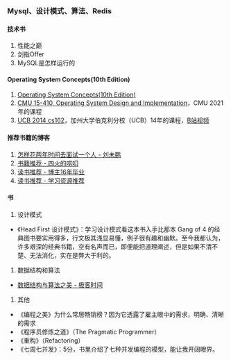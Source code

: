 ### Mysql、设计模式、算法、Redis

#### 技术书
1. 性能之巅
1. 剑指Offer
1. MySQL是怎样运行的

#### Operating System Concepts(10th Edition)
1. [Operating System Concepts(10th Edition)](https://www.amazon.com/Operating-System-Concepts-Abraham-Silberschatz/dp/1119800366)
1. [CMU 15-410, Operating System Design and Implementation](https://www.cs.cmu.edu/~410/)，CMU 2021年的课程
1. [UCB 2014 cs162](https://inst.eecs.berkeley.edu/~cs162/sp14/)，加州大学伯克利分校（UCB）14年的课程，[B站视频](https://www.bilibili.com/video/BV1YW411e7C4)

#### 推荐书籍的博客
1. [怎样花两年时间去面试一个人 - 刘未鹏](http://mindhacks.cn/2011/11/04/how-to-interview-a-person-for-two-years/)
1. [书籍推荐 - 四火的唠叨](https://www.raychase.net/resources)
1. [读书推荐 - 博主16年毕业](https://zhenbianshu.github.io/book_list.html)
1. [读书推荐 - 学习资源推荐](https://hanfeng.ink/books/)

#### 书
1. 设计模式
  * 《Head First 设计模式》：学习设计模式看这本书入手比那本 Gang of 4 的经典图书要实用得多，行文极其浅显易懂，例子很有趣和幽默。至今我都认为，许多艰深的经典书籍，空有名声而已，即便能把道理阐述，但是如果不清不楚、无法消化，实在是弊大于利的。
1. 数据结构和算法
  * [数据结构与算法之美 - 极客时间](https://time.geekbang.org/column/intro/126)
1. 其他
  * 《编程之美》为什么常居畅销榜？因为它透露了雇主眼中的需求，明确、清晰的需求
  * 《程序员修炼之道》（The Pragmatic Programmer）
  * 《重构》（Refactoring）
  * 《七周七并发》：5分，书里介绍了七种并发编程的模型，能让我开阔眼界。
